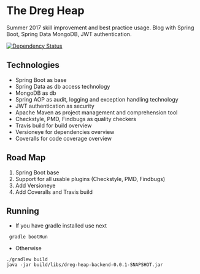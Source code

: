 # The Dreg Heap
Summer 2017 skill improvement and best practice usage. Blog with Spring Boot, Spring Data MongoDB, JWT authentication.

[![Dependency Status](https://www.versioneye.com/user/projects/5935acbf368b08001bbdb614/badge.svg?style=flat-square)](https://www.versioneye.com/user/projects/5935acbf368b08001bbdb614)

## Technologies
* Spring Boot as base
* Spring Data as db access technology
* MongoDB as db
* Spring AOP as audit, logging and exception handling technology
* JWT authentication as security 
* Apache Maven as project management and comprehension tool
* Checkstyle, PMD, Findbugs as quality checkers
* Travis build for build overview
* Versioneye for dependencies overview
* Coveralls for code coverage overview

## Road Map
1) Spring Boot base
2) Support for all usable plugins (Checkstyle, PMD, Findbugs)
3) Add Versioneye
4) Add Coveralls and Travis build

## Running

 * If you have gradle installed use next
 
```
 gradle bootRun
```

* Otherwise

```
./gradlew build
java -jar build/libs/dreg-heap-backend-0.0.1-SNAPSHOT.jar

```
